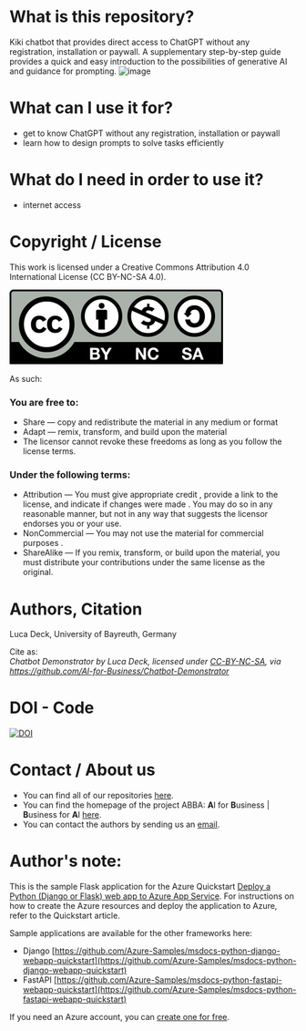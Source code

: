 # What is this repository?
Kiki chatbot that provides direct access to ChatGPT without any registration, installation or paywall. A supplementary step-by-step guide provides a quick and easy introduction to the possibilities of generative AI and guidance for prompting.
![image](https://github.com/AI-for-Business/Chatbot-Demonstrator/assets/74908412/d662164f-ba0e-48de-8496-c1aa911120bb)


# What can I use it for?
- get to know ChatGPT without any registration, installation or paywall
- learn how to design prompts to solve tasks efficiently

# What do I need in order to use it?
- internet access

# Copyright / License
This work is licensed under a Creative Commons Attribution 4.0 International License (CC BY-NC-SA 4.0).

![](CC-BY-NC-SA.jpg)
 
As such:

### You are free to:
* Share — copy and redistribute the material in any medium or format
* Adapt — remix, transform, and build upon the material
* The licensor cannot revoke these freedoms as long as you follow the license terms.

### Under the following terms:
* Attribution — You must give appropriate credit , provide a link to the license, and indicate if changes were made . You may do so in any reasonable manner, but not in any way that suggests the licensor endorses you or your use.
* NonCommercial — You may not use the material for commercial purposes .
* ShareAlike — If you remix, transform, or build upon the material, you must distribute your contributions under the same license as the original.

# Authors, Citation
Luca Deck, University of Bayreuth, Germany

Cite as:\
*Chatbot Demonstrator by Luca Deck, licensed under
[CC-BY-NC-SA](https://creativecommons.org/licenses/by-nc-sa/4.0/legalcode.txt),
via https://github.com/AI-for-Business/Chatbot-Demonstrator*

# DOI - Code
[![DOI](https://zenodo.org/badge/663050712.svg)](https://zenodo.org/doi/10.5281/zenodo.10836055)

# Contact / About us
* You can find all of our repositories [here](https://github.com/orgs/AI-for-Business/repositories).
* You can find the homepage of the project ABBA: **A**I for **B**usiness | **B**usiness for **A**I
[here](https://abba-project.de/).
* You can contact the authors by sending us an [email](mailto:abba-services@fim-rc.de).

# Author's note:
This is the sample Flask application for the Azure Quickstart [Deploy a Python (Django or Flask) web app to Azure App Service](https://docs.microsoft.com/en-us/azure/app-service/quickstart-python). For instructions on how to create the Azure resources and deploy the application to Azure, refer to the Quickstart article.

Sample applications are available for the other frameworks here:

* Django [https://github.com/Azure-Samples/msdocs-python-django-webapp-quickstart](https://github.com/Azure-Samples/msdocs-python-django-webapp-quickstart)
* FastAPI [https://github.com/Azure-Samples/msdocs-python-fastapi-webapp-quickstart](https://github.com/Azure-Samples/msdocs-python-fastapi-webapp-quickstart)

If you need an Azure account, you can [create one for free](https://azure.microsoft.com/en-us/free/).
